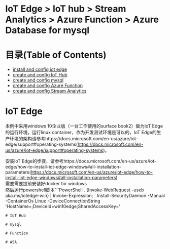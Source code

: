 # IoT Edge > IoT hub > Stream Analytics > Azure Function > Azure Database for mysql

# 目录(Table of Contents)
* [install and config iot edge](#IoT-Edge)
* [create and config IoT Hub](#IoT-Hub)
* [create and config mysql](#mysql)
* [create and config Azure Function](#Function)
* [create and config Stream Analytics](#ASA)





# IoT Edge
本例中采用windows 10企业版（一台工作使用的surface book2）做为IoT Edge的运行环境，运行linux container，作为开发测试环境是可以的，IoT Edge的生产环境的架构请参考https://docs.microsoft.com/en-us/azure/iot-edge/support#operating-systems(https://docs.microsoft.com/en-us/azure/iot-edge/support#operating-systems)。

安装IoT Edge的步骤，请参考https://docs.microsoft.com/en-us/azure/iot-edge/how-to-install-iot-edge-windows#all-installation-parameters(https://docs.microsoft.com/en-us/azure/iot-edge/how-to-install-iot-edge-windows#all-installation-parameters)  
需要需要提前安装好docker for windows  
然后运行powershell脚本```PowerShell
. {Invoke-WebRequest -useb aka.ms/iotedge-win} | Invoke-Expression; `
Install-SecurityDaemon -Manual -ContainerOs Linux -DeviceConnectionString 'HostName=<your iot hub hostname>;DeviceId=win10edge;SharedAccessKey=<your key>'
```
# IoT Hub

# mysql

# Function

# ASA